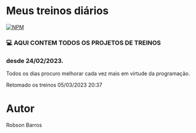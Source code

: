 #  Meus treinos diários


[![NPM](https://img.shields.io/npm/l/react)](https://github.com/rbin9090/Robson-Barros/blob/branch/LICENCE) 

<h3>💻 AQUI CONTEM TODOS OS PROJETOS DE TREINOS</h3> 

### desde 24/02/2023.



Todos os dias procuro melhorar cada vez mais em virtude da programação.

<!--![html5 ](https:///link da imagem.png)--> 




Retomado os treinos 05/03/2023
20:37






# Autor

<n>Robson Barros </n>


